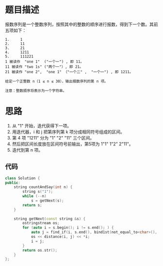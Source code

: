 # 题目描述
报数序列是一个整数序列，按照其中的整数的顺序进行报数，得到下一个数。其前五项如下：
```
1.     1
2.     11
3.     21
4.     1211
5.     111221
1 被读作  "one 1"  ("一个一") , 即 11。
11 被读作 "two 1s" ("两个一"）, 即 21。
21 被读作 "one 2",  "one 1" （"一个二" ,  "一个一") , 即 1211。

给定一个正整数 n（1 ≤ n ≤ 30），输出报数序列的第 n 项。

注意：整数顺序将表示为一个字符串。
```

# 思路
1. 从 "1" 开始，迭代获得下一项。
2. 用迭代器，i 和 j 把第序列第 k 项分成相同符号组成的区间。
3. 第 4 项 "1211" 分为 "1" "2" "11" 三个区间。
4. 然后把区间长度放在区间符号前输出，第5项为 1"1" 1"2" 2"11"。
5. 迭代到第 n 项。

## 代码
```c++
class Solution {
public:
    string countAndSay(int n) {
        string s("1");
        while (--n)
            s = getNext(s);
        return s;
    }
    
    string getNext(const string &s) {
        ostringstream os;
        for (auto i = s.begin(); i != s.end(); ) {
            auto j = find_if(i, s.end(), bind1st(not_equal_to<char>(), *i));
            os << distance(i, j) << *i;
            i = j;
        }
        return os.str();
    }
};


```

